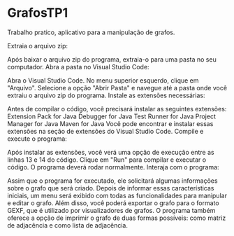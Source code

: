 # GrafosTP1
Trabalho pratico, aplicativo para a manipulação de grafos.

Extraia o arquivo zip:

Após baixar o arquivo zip do programa, extraia-o para uma pasta no seu computador.
Abra a pasta no Visual Studio Code:

Abra o Visual Studio Code.
No menu superior esquerdo, clique em "Arquivo".
Selecione a opção "Abrir Pasta" e navegue até a pasta onde você extraiu o arquivo zip do programa.
Instale as extensões necessárias:

Antes de compilar o código, você precisará instalar as seguintes extensões:
Extension Pack for Java
Debugger for Java
Test Runner for Java
Project Manager for Java
Maven for Java
Você pode encontrar e instalar essas extensões na seção de extensões do Visual Studio Code.
Compile e execute o programa:

Após instalar as extensões, você verá uma opção de execução entre as linhas 13 e 14 do código.
Clique em "Run" para compilar e executar o código. O programa deverá rodar normalmente.
Interaja com o programa:

Assim que o programa for executado, ele solicitará algumas informações sobre o grafo que será criado.
Depois de informar essas características iniciais, um menu será exibido com todas as funcionalidades para manipular e editar o grafo.
Além disso, você poderá exportar o grafo para o formato GEXF, que é utilizado por visualizadores de grafos.
O programa também oferece a opção de imprimir o grafo de duas formas possíveis: como matriz de adjacência e como lista de adjacência.
